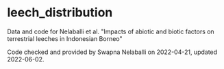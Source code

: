 # leech_distribution

Data and code for Nelaballi et al. "Impacts of abiotic and biotic factors on terrestrial leeches in Indonesian Borneo"

Code checked and provided by Swapna Nelaballi on 2022-04-21, updated 2022-06-02.
